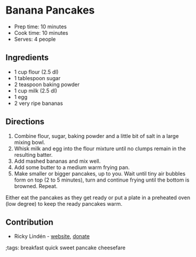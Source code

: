 # Banana Pancakes

- Prep time: 10 minutes
- Cook time: 10 minutes
- Serves: 4 people

## Ingredients

- 1 cup flour (2.5 dl)
- 1 tablespoon sugar
- 2 teaspoon baking powder
- 1 cup milk (2.5 dl)
- 1 egg
- 2 very ripe bananas

## Directions

1. Combine flour, sugar, baking powder and a little bit of salt in a large mixing bowl.
2. Whisk milk and egg into the flour mixture until no clumps remain in the resulting batter.
3. Add mashed bananas and mix well.
4. Add some butter to a medium warm frying pan.
5. Make smaller or bigger pancakes, up to you. Wait until tiny air bubbles form on top (2 to 5 minutes), turn and continue frying until the bottom is browned. Repeat.

Either eat the pancakes as they get ready or put a plate in a preheated oven (low degree) to keep the ready pancakes warm.

## Contribution

- Ricky Lindén - [website](https://rickylinden.com), [donate](https://rickylinden.com/donate.html)

;tags: breakfast quick sweet pancake cheesefare
